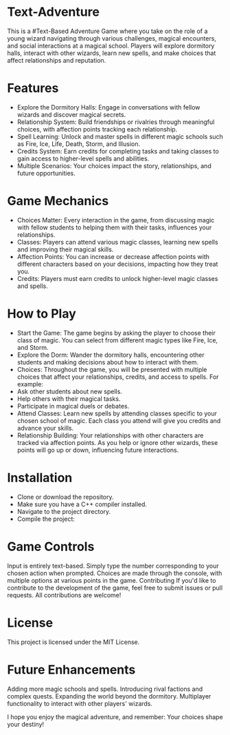 # Text-Adventure

This is a #Text-Based Adventure Game where you take on the role of a young wizard navigating through various challenges, magical encounters, and social interactions at a magical school. Players will explore dormitory halls, interact with other wizards, learn new spells, and make choices that affect relationships and reputation.

# Features
- Explore the Dormitory Halls: Engage in conversations with fellow wizards and discover magical secrets.
- Relationship System: Build friendships or rivalries through meaningful choices, with affection points tracking each relationship.
- Spell Learning: Unlock and master spells in different magic schools such as Fire, Ice, Life, Death, Storm, and Illusion.
- Credits System: Earn credits for completing tasks and taking classes to gain access to higher-level spells and abilities.
- Multiple Scenarios: Your choices impact the story, relationships, and future opportunities.

# Game Mechanics
- Choices Matter: Every interaction in the game, from discussing magic with fellow students to helping them with their tasks, influences your relationships.
- Classes: Players can attend various magic classes, learning new spells and improving their magical skills.
- Affection Points: You can increase or decrease affection points with different characters based on your decisions, impacting how they treat you.
- Credits: Players must earn credits to unlock higher-level magic classes and spells.

# How to Play
- Start the Game: The game begins by asking the player to choose their class of magic. You can select from different magic types like Fire, Ice, and Storm.
- Explore the Dorm: Wander the dormitory halls, encountering other students and making decisions about how to interact with them.
- Choices: Throughout the game, you will be presented with multiple choices that affect your relationships, credits, and access to spells. For example:
- Ask other students about new spells.
- Help others with their magical tasks.
- Participate in magical duels or debates.
- Attend Classes: Learn new spells by attending classes specific to your chosen school of magic. Each class you attend will give you credits and advance your skills.
- Relationship Building: Your relationships with other characters are tracked via affection points. As you help or ignore other wizards, these points will go up or down, influencing future interactions.

# Installation
- Clone or download the repository.
- Make sure you have a C++ compiler installed.
- Navigate to the project directory.
- Compile the project:

# Game Controls
Input is entirely text-based. Simply type the number corresponding to your chosen action when prompted.
Choices are made through the console, with multiple options at various points in the game.
Contributing
If you'd like to contribute to the development of the game, feel free to submit issues or pull requests. All contributions are welcome!

# License
This project is licensed under the MIT License.

# Future Enhancements
Adding more magic schools and spells.
Introducing rival factions and complex quests.
Expanding the world beyond the dormitory.
Multiplayer functionality to interact with other players' wizards.

I hope you enjoy the magical adventure, and remember: Your choices shape your destiny!

